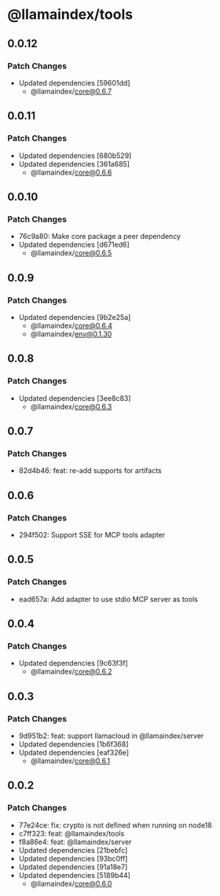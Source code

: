 # @llamaindex/tools

## 0.0.12

### Patch Changes

- Updated dependencies [59601dd]
  - @llamaindex/core@0.6.7

## 0.0.11

### Patch Changes

- Updated dependencies [680b529]
- Updated dependencies [361a685]
  - @llamaindex/core@0.6.6

## 0.0.10

### Patch Changes

- 76c9a80: Make core package a peer dependency
- Updated dependencies [d671ed6]
  - @llamaindex/core@0.6.5

## 0.0.9

### Patch Changes

- Updated dependencies [9b2e25a]
  - @llamaindex/core@0.6.4
  - @llamaindex/env@0.1.30

## 0.0.8

### Patch Changes

- Updated dependencies [3ee8c83]
  - @llamaindex/core@0.6.3

## 0.0.7

### Patch Changes

- 82d4b46: feat: re-add supports for artifacts

## 0.0.6

### Patch Changes

- 294f502: Support SSE for MCP tools adapter

## 0.0.5

### Patch Changes

- ead657a: Add adapter to use stdio MCP server as tools

## 0.0.4

### Patch Changes

- Updated dependencies [9c63f3f]
  - @llamaindex/core@0.6.2

## 0.0.3

### Patch Changes

- 9d951b2: feat: support llamacloud in @llamaindex/server
- Updated dependencies [1b6f368]
- Updated dependencies [eaf326e]
  - @llamaindex/core@0.6.1

## 0.0.2

### Patch Changes

- 77e24ce: fix: crypto is not defined when running on node18
- c7ff323: feat: @llamaindex/tools
- f8a86e4: feat: @llamaindex/server
- Updated dependencies [21bebfc]
- Updated dependencies [93bc0ff]
- Updated dependencies [91a18e7]
- Updated dependencies [5189b44]
  - @llamaindex/core@0.6.0
